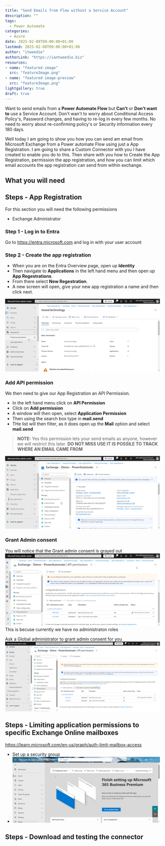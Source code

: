 ```yaml
---
title: "Send Emails from Flow without a Service Account"
description: ""
tags:
  - Power Automate
categories:
  - Azure
date: 2025-02-08T09:00:00+01:00
lastmod: 2025-02-08T09:00:00+01:00
author: "itweedie"
authorLink: "https://iantweedie.biz"
resources:
- name: "featured-image"
  src: "featureImage.png"
- name: "featured-image-preview"
  src: "featureImage.png"
lightgallery: true
draft: true
---
```

Want to send emails from a **Power Automate Flow** but **Can't** or **Don't want to** use a Service Account. Don't wan't to worry about Conditional Access Policy's, Password changes, and having to re-log in every few months. No need to worry about re-confirming policy's or Security information every 180 days.

Well today I am going to show you how you can send am email from Microsoft Exchange from a Power automate Flow using just a App Registration. I am going to share a Custom Connector with you I have created to enable you do to this. Then share with you how to Create the App Registration, permission the app registration, and how you can limit which email accounts the app registration can send from within exchange. 


## What you will need 


## Steps - App Registration    
For this section you will need the following permissions
- Exchange Administrator  


### Step 1 - Log in to Entra 
Go to https://entra.microsoft.com and log in with your user account

### Step 2 - Create the app registration
- When you are on the Entra Overview page, open up **Identity**
- Then navigate to **Applications** in the left hand menu
and then open up **App Regestrations**. 
- From there select **New Regestration**.
- A new screen will open, give your new app registration a name and then click next.

![alt text](brave_T1ciTpvWmI.gif)

### Add API permission
We then need to give our App Registration an API Permission. 
- In the left hand menu click on **API Permission**
- Click on **Add permission**
- A window will then open, select **Application Permission**
- Then using the search box type in **mail.send** 
- THe list will then filter, as it does open up the **Mail** option and select **mail.send**

> **NOTE:** Yes this permission lets your send emails as anyone, however we will restrict this later. **DO NOT MISS USE IT IS POSSILE TO TRACK WHERE AN EMAIL CAME FROM**

![alt text](brave_pyTrq7A2fH.gif)

### Grant Admin consent 
You will notice that the Grant admin consent is grayed out
![alt text](brave_w3uDbOYeBk.gif)
This is becuse currently we have no administraton roles

Ask a Global administrator to grant admin consent for you
![alt text](msedge_b9Xouwxtt7.gif)


## Steps - Limiting application permissions to specific Exchange Online mailboxes
https://learn.microsoft.com/en-us/graph/auth-limit-mailbox-access

- Set up a security group 
- ![alt text](msedge_JAl1jlS395-B.gif.gif)

## Steps - Download and testing the connector